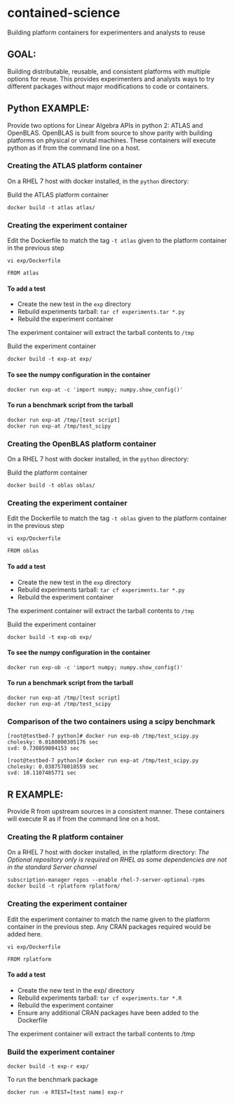 # contained-science
Building platform containers for experimenters and analysts to reuse

## GOAL:
Building  distributable, reusable, and consistent platforms with multiple options for reuse.  This provides experimenters and analysts ways to try different packages without major modifications to code or containers.  

## Python EXAMPLE:
Provide two options for Linear Algebra APIs in python 2: ATLAS and OpenBLAS.  OpenBLAS is built from source to show parity with building platforms on physical or virutal machines. These containers will execute python as if from the command line on a host.

### Creating the ATLAS platform container
On a RHEL 7 host with docker installed, in the `python` directory:

Build the ATLAS platform container
```
docker build -t atlas atlas/
```

### Creating the experiment container
Edit the Dockerfile to match the tag `-t atlas` given to the platform container in the previous step

```
vi exp/Dockerfile

FROM atlas
```
#### To add a test
* Create the new test in the `exp` directory
* Rebuild experiments tarball:
`tar cf experiments.tar *.py`
* Rebuild the experiment container

The experiment container will extract the tarball contents to `/tmp`

Build the experiment container
```
docker build -t exp-at exp/
```
#### To see the numpy configuration in the container
```
docker run exp-at -c 'import numpy; numpy.show_config()'
```

#### To run a benchmark script from the tarball
```
docker run exp-at /tmp/[test script]
docker run exp-at /tmp/test_scipy
```

### Creating the OpenBLAS platform container
On a RHEL 7 host with docker installed, in the `python` directory:

Build the platform container
```
docker build -t oblas oblas/
```

### Creating the experiment container
Edit the Dockerfile to match the tag `-t oblas` given to the platform container in the previous step

```
vi exp/Dockerfile

FROM oblas
```
#### To add a test
* Create the new test in the `exp` directory
* Rebuild experiments tarball:
`tar cf experiments.tar *.py`
* Rebuild the experiment container

The experiment container will extract the tarball contents to `/tmp`

Build the experiment container
```
docker build -t exp-ob exp/
```

#### To see the numpy configuration in the container
```
docker run exp-ob -c 'import numpy; numpy.show_config()'
```


#### To run a benchmark script from the tarball
```
docker run exp-at /tmp/[test script]
docker run exp-at /tmp/test_scipy
```

### Comparison of the two containers using a scipy benchmark
```
[root@testbed-7 python]# docker run exp-ob /tmp/test_scipy.py
cholesky: 0.0180000305176 sec
svd: 0.730859804153 sec

[root@testbed-7 python]# docker run exp-at /tmp/test_scipy.py
cholesky: 0.0387578010559 sec
svd: 10.1107485771 sec
```

## R EXAMPLE:
Provide R from upstream sources in a consistent manner.  These containers will execute R as if from the command line on a host.

### Creating the R platform container
On a RHEL 7 host with docker installed, in the rplatform directory:
*The Optional repository only is required on RHEL as some dependencies are not in the standard Server channel*

```
subscription-manager repos --enable rhel-7-server-optional-rpms
docker build -t rplatform rplatform/
```
### Creating the experiment container
Edit the experiment container to match the name given to the platform container in the previous step.  Any CRAN packages required would be added here.

```
vi exp/Dockerfile

FROM rplatform
```
#### To add a test
* Create the new test in the exp/ directory
* Rebuild experiments tarball:
 `tar cf experiments.tar *.R`
* Rebuild the experiment container
* Ensure any additional CRAN packages have been added to the Dockerfile

The experiment container will extract the tarball contents to /tmp

### Build the experiment container

```
docker build -t exp-r exp/
```

To run the benchmark package
```
docker run -e RTEST=[test name] exp-r
```
